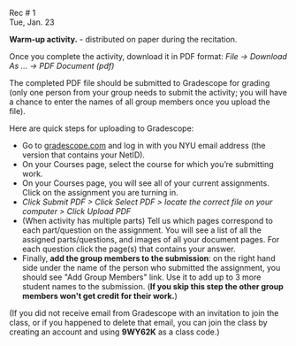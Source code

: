
<div class="recitation">
<div class="column_date">
<p markdown="block">
        
Rec # 1 <br> 
Tue, Jan. 23
        
</p>          
</div>
    
<div class="column_recitation">
<p markdown="block">

__Warm-up activity.__ - distributed on paper during the recitation. 

<!-- 
        
[__Warm-up activity.__](https://goo.gl/S7FYbq) 

-->

Once you complete the activity, download it in PDF format: 
_File -> Download As ... -> PDF Document (pdf)_

The completed PDF file should be submitted to Gradescope for grading (only one person from your group needs to submit the activity; you will have a chance to enter the names of all group members once you upload the file). 

Here are quick steps for uploading to Gradescope:

* Go to [gradescope.com](http://gradescope.com) and log in with you NYU email address (the version that contains your NetID).
* On your Courses page, select the course for which you’re submitting work.
* On your Courses page, you will see all of your current assignments. Click on the assignment you are turning in.
* _Click Submit PDF > Click Select PDF > locate the correct file on your computer > Click Upload PDF_
* (When activity has multiple parts) Tell us which pages correspond to each part/question on the assignment. You will see a list of all the assigned parts/questions, and images of all your document pages. For each question click the page(s) that contains your answer.
* Finally, __add the group members to the submission__: on the right hand side under the name of the person who submitted the assignment, you should see "Add Group Members" link. Use it to add up to 3 more student names to the submission. (__If you skip this step the other group members won't get credit for their work.__)

(If you did not receive email from Gradescope with an invitation to join
the class, or if you happened to delete that email, you can join the class 
by creating an account and using __9WY62K__ as a class code.)
        

</p>        
</div>
    
</div>

